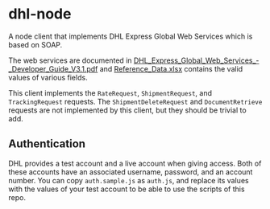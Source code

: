 # dhl-node

A node client that implements DHL Express Global Web Services which is based on SOAP.

The web services are documented in [DHL_Express_Global_Web_Services_-_Developer_Guide_V3.1.pdf](doc/DHL_Express_Global_Web_Services_-_Developer_Guide_V3.1.pdf) and [Reference_Data.xlsx](doc/Reference_Data.xlsx) contains the valid values of various fields.

This client implements the `RateRequest`, `ShipmentRequest`, and `TrackingRequest` requests. The `ShipmentDeleteRequest` and `DocumentRetrieve` requests are not implemented by this client, but they should be trivial to add.

## Authentication

DHL provides a test account and a live account when giving access. Both of these accounts have an associated username, password, and an account number. You can copy `auth.sample.js` as `auth.js`, and replace its values with the values of your test account to be able to use the scripts of this repo.

